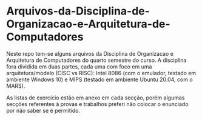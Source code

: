 # Arquivos-da-Disciplina-de-Organizacao-e-Arquitetura-de-Computadores
Neste repo tem-se alguns arquivos da Disciplina de Organizacao e Arquitetura de Computadores do quarto semestre do curso. A disciplina fora dividida em duas partes, cada uma com foco em uma arquitetura/modelo (CISC vs RISC): Intel 8086 (com o emulador, testado em ambiente Windows 10) e MIPS (testado em ambiente Ubuntu 20.04, com o MARS).

As listas de exercício estão em anexo em cada secção, porém algumas secções referentes à provas e trabalhos preferi não colocar o enunciado por não saber se é
permitido.
